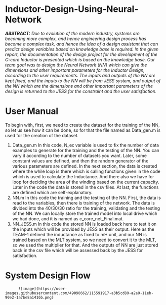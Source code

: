 # Inductor-Design-Using-Neural-Network
_**ABSTRACT:** Due to evolution of the modern industry, systems are becoming more complex, and hence engineering design process has become a complex task, and hence the idea of a design assistant that can predict design variables based on knowledge base is required. In the given report, the documentation of the design project for the development of the C-core Inductor is presented which is based on the knowledge base. Our team goal was to design the Neural Network (NN) which can give the dimensions and other important parameters for the Inductor Design, according to the user requirements. The inputs and outputs of the NN are kept fixed, and the inputs to the NN will be from JESS system, and output of the NN which are the dimensions and other important parameters of the design is returned to the JESS for the constraint and the user satisfaction._

# User Manual
To begin with, first, we need to create the dataset for the training of the NN, so let us see how it can be done, so for that the file named as Data_gen.m is used for the creation of the dataset.
1) Data_gen.m
In this code, N_ex variable is used to fix the number of data examples to generate for the training and the testing of the NN. You can vary it according to the number of datasets you want. Later, some constant values are defined, and then the random generator of the various parameters are defined. In the next section, the data is created where the while loop is there which is calling functions given in the code which is used to calculate the Inductance. And there also we have for loop for deciding the area of the winding based on the current capacity. Later in the code the data is stored in the csv files. At last, the functions are defined which are self-explanatory.
2) NN.m
In this code the training and the testing of the NN. First, the data is read to the variables, then there is training of the network. The data is divided into the 40/30/30 ratio for the training, validating and the testing of the NN. We can locally store the trained model into local drive which we had done, and it is named as c_core_net_Final.mat.
3) NN_JESS.m
In this code the stored NN is loaded back here to test it on the inputs which will be provided by JESS as their output. Here as the TEAM-1 defined the inductance as fixed to mH unit, and our NN is trained based on the MLT system, so we need to convert it to the MLT, so we used the multiplier for that. And the outputs of NN are just stored back in the csv file which will be assessed back by the JESS for satisfaction.

# System Design Flow
          ![image](https://user-images.githubusercontent.com/49090662/115591917-a3b5cd80-a2a0-11eb-90e2-1a7be8a1416b.png)
